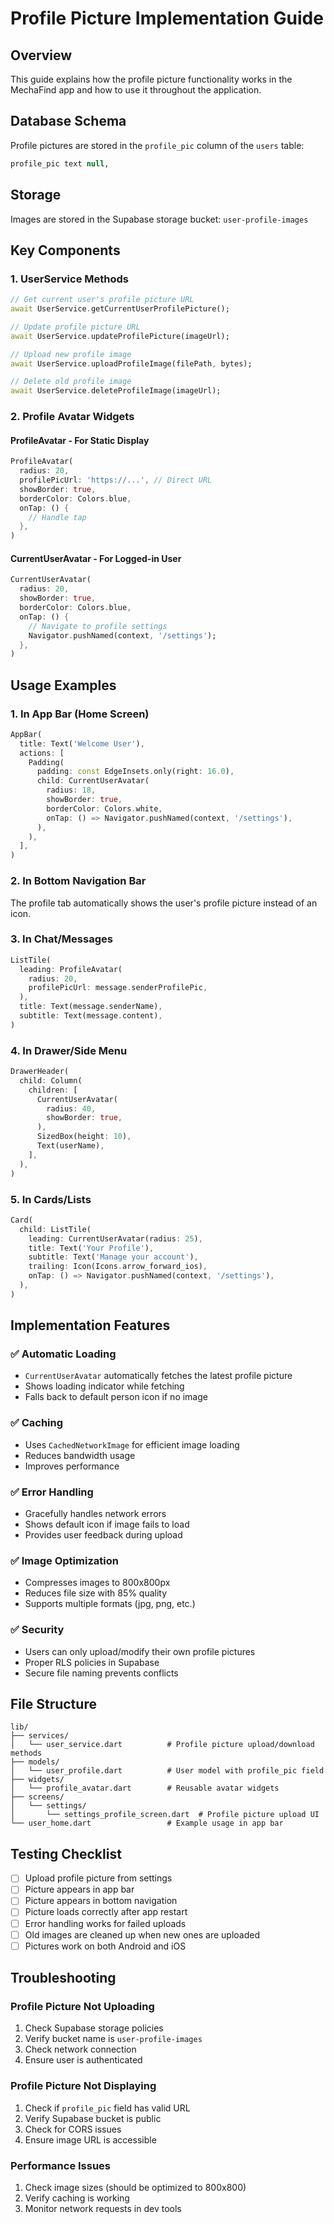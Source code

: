 # Profile Picture Implementation Guide

## Overview
This guide explains how the profile picture functionality works in the MechaFind app and how to use it throughout the application.

## Database Schema
Profile pictures are stored in the `profile_pic` column of the `users` table:
```sql
profile_pic text null,
```

## Storage
Images are stored in the Supabase storage bucket: `user-profile-images`

## Key Components

### 1. UserService Methods
```dart
// Get current user's profile picture URL
await UserService.getCurrentUserProfilePicture();

// Update profile picture URL
await UserService.updateProfilePicture(imageUrl);

// Upload new profile image
await UserService.uploadProfileImage(filePath, bytes);

// Delete old profile image
await UserService.deleteProfileImage(imageUrl);
```

### 2. Profile Avatar Widgets

#### ProfileAvatar - For Static Display
```dart
ProfileAvatar(
  radius: 20,
  profilePicUrl: 'https://...', // Direct URL
  showBorder: true,
  borderColor: Colors.blue,
  onTap: () {
    // Handle tap
  },
)
```

#### CurrentUserAvatar - For Logged-in User
```dart
CurrentUserAvatar(
  radius: 20,
  showBorder: true,
  borderColor: Colors.blue,
  onTap: () {
    // Navigate to profile settings
    Navigator.pushNamed(context, '/settings');
  },
)
```

## Usage Examples

### 1. In App Bar (Home Screen)
```dart
AppBar(
  title: Text('Welcome User'),
  actions: [
    Padding(
      padding: const EdgeInsets.only(right: 16.0),
      child: CurrentUserAvatar(
        radius: 18,
        showBorder: true,
        borderColor: Colors.white,
        onTap: () => Navigator.pushNamed(context, '/settings'),
      ),
    ),
  ],
)
```

### 2. In Bottom Navigation Bar
The profile tab automatically shows the user's profile picture instead of an icon.

### 3. In Chat/Messages
```dart
ListTile(
  leading: ProfileAvatar(
    radius: 20,
    profilePicUrl: message.senderProfilePic,
  ),
  title: Text(message.senderName),
  subtitle: Text(message.content),
)
```

### 4. In Drawer/Side Menu
```dart
DrawerHeader(
  child: Column(
    children: [
      CurrentUserAvatar(
        radius: 40,
        showBorder: true,
      ),
      SizedBox(height: 10),
      Text(userName),
    ],
  ),
)
```

### 5. In Cards/Lists
```dart
Card(
  child: ListTile(
    leading: CurrentUserAvatar(radius: 25),
    title: Text('Your Profile'),
    subtitle: Text('Manage your account'),
    trailing: Icon(Icons.arrow_forward_ios),
    onTap: () => Navigator.pushNamed(context, '/settings'),
  ),
)
```

## Implementation Features

### ✅ Automatic Loading
- `CurrentUserAvatar` automatically fetches the latest profile picture
- Shows loading indicator while fetching
- Falls back to default person icon if no image

### ✅ Caching
- Uses `CachedNetworkImage` for efficient image loading
- Reduces bandwidth usage
- Improves performance

### ✅ Error Handling
- Gracefully handles network errors
- Shows default icon if image fails to load
- Provides user feedback during upload

### ✅ Image Optimization
- Compresses images to 800x800px
- Reduces file size with 85% quality
- Supports multiple formats (jpg, png, etc.)

### ✅ Security
- Users can only upload/modify their own profile pictures
- Proper RLS policies in Supabase
- Secure file naming prevents conflicts

## File Structure
```
lib/
├── services/
│   └── user_service.dart          # Profile picture upload/download methods
├── models/
│   └── user_profile.dart          # User model with profile_pic field
├── widgets/
│   └── profile_avatar.dart        # Reusable avatar widgets
├── screens/
│   └── settings/
│       └── settings_profile_screen.dart  # Profile picture upload UI
└── user_home.dart                 # Example usage in app bar
```

## Testing Checklist
- [ ] Upload profile picture from settings
- [ ] Picture appears in app bar
- [ ] Picture appears in bottom navigation
- [ ] Picture loads correctly after app restart
- [ ] Error handling works for failed uploads
- [ ] Old images are cleaned up when new ones are uploaded
- [ ] Pictures work on both Android and iOS

## Troubleshooting

### Profile Picture Not Uploading
1. Check Supabase storage policies
2. Verify bucket name is `user-profile-images`
3. Check network connection
4. Ensure user is authenticated

### Profile Picture Not Displaying
1. Check if `profile_pic` field has valid URL
2. Verify Supabase bucket is public
3. Check for CORS issues
4. Ensure image URL is accessible

### Performance Issues
1. Check image sizes (should be optimized to 800x800)
2. Verify caching is working
3. Monitor network requests in dev tools
